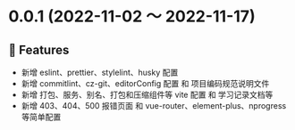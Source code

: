 # 0.0.1 (2022-11-02 ～ 2022-11-17)

## 🚀 Features

- 新增 eslint、prettier、stylelint、husky 配置
- 新增 commitlint、cz-git、editorConfig 配置 和 项目编码规范说明文件
- 新增 打包、服务、别名、打包和压缩组件等 vite 配置 和 学习记录文档等
- 新增 403、404、500 报错页面 和 vue-router、element-plus、nprogress 等简单配置
